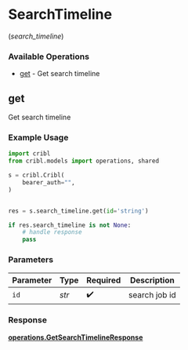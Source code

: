 # SearchTimeline
(*search_timeline*)

### Available Operations

* [get](#get) - Get search timeline

## get

Get search timeline

### Example Usage

```python
import cribl
from cribl.models import operations, shared

s = cribl.Cribl(
    bearer_auth="",
)


res = s.search_timeline.get(id='string')

if res.search_timeline is not None:
    # handle response
    pass
```

### Parameters

| Parameter          | Type               | Required           | Description        |
| ------------------ | ------------------ | ------------------ | ------------------ |
| `id`               | *str*              | :heavy_check_mark: | search job id      |


### Response

**[operations.GetSearchTimelineResponse](../../models/operations/getsearchtimelineresponse.md)**

